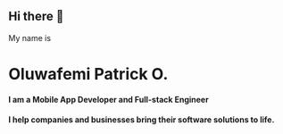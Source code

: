 ## Hi there 👋

My name is

# Oluwafemi Patrick O.

#### I am a Mobile App Developer and Full-stack Engineer 
#### I help companies and businesses bring their software solutions to life.



<!---
**OluwafemiPatrick/OluwafemiPatrick** is a ✨ _special_ ✨ repository because its `README.md` (this file) appears on your GitHub profile.

Here are some ideas to get you started:

- 🔭 I’m currently working on ...
- 🌱 I’m currently learning ...
- 👯 I’m looking to collaborate on ...
- 🤔 I’m looking for help with ...
- 💬 Ask me about ...
- 📫 How to reach me: ...
- 😄 Pronouns: ...
- ⚡ Fun fact: ...
-->




